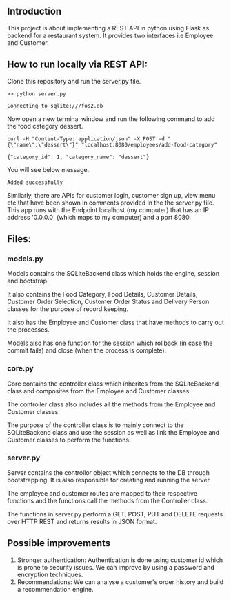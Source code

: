 
## Introduction

This project is about implementing a REST API in python using Flask as backend for a restaurant system. It provides two interfaces i.e Employee and Customer.

## How to run locally via REST API:

Clone this repository and run the server.py file.

```
>> python server.py

Connecting to sqlite:///fos2.db

```

Now open a new terminal window and run the following command to add the food category dessert.

```
curl -H "Content-Type: application/json" -X POST -d "{\"name\":\"dessert\"}" "localhost:8080/employees/add-food-category"

{"category_id": 1, "category_name": "dessert"}

```

You will see below message.
```
Added successfully

```

Similarly, there are APIs for customer login, customer sign up, view menu etc that have been shown in comments provided in the the server.py file. This app runs with the Endpoint localhost (my computer) that has an IP address '0.0.0.0' (which maps to my computer) and a port 8080.

## Files:

### models.py

Models contains the SQLiteBackend class which holds the engine, session and bootstrap. 

It also contains the Food Category, Food Details, Customer Details, Customer Order Selection, Customer Order Status and Delivery Person classes for the purpose of record keeping. 

It also has the Employee and Customer class that have methods to carry out the processes.

Models also has one function for the session which rollback (in case the commit fails) and close (when the process is complete).  

### core.py

Core contains the controller class which inherites from the SQLiteBackend class and composites from the Employee and Customer classes.

The controller class also includes all the methods from the Employee and Customer classes.

The purpose of the controller class is to mainly connect to the SQLiteBackend class and use the session as well as link the Employee and Customer classes to perform the functions.

### server.py

Server contains the controllor object which connects to the DB through bootstrapping. It is also responsible for creating and running the server.

The employee and customer routes are mapped to their respective functions and the functions call the methods from the Controller class.

The functions in server.py perform a GET, POST, PUT and DELETE requests over HTTP REST and returns results in JSON format.

## Possible improvements

1) Stronger authentication: Authentication is done using customer id which is prone to security issues. We can improve by using a password and encryption techniques.
2) Recommendations: We can analyse a customer's order history and build a recommendation engine.
